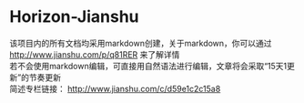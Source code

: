 # Horizon-Jianshu
该项目内的所有文档均采用markdown创建，关于markdown，你可以通过 http://www.jianshu.com/p/q81RER 来了解详情</br>
若不会使用markdown编辑，可直接用自然语法进行编辑，文章将会采取“15天1更新”的节奏更新</br>
简述专栏链接： http://www.jianshu.com/c/d59e1c2c15a8
